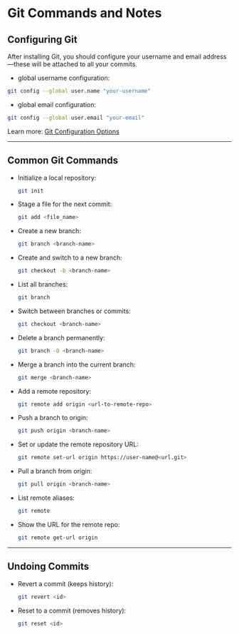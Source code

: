 # Git Commands and Notes

## Configuring Git

After installing Git, you should configure your username and email address—these will be attached to all your commits.


- global username configuration:
```sh
git config --global user.name "your-username"
```

- global email configuration:
```sh
git config --global user.email "your-email"
```

Learn more: [Git Configuration Options](https://git-scm.com/docs/git-config)

---

## Common Git Commands

- Initialize a local repository:
  ```sh
  git init
  ```
- Stage a file for the next commit:
  ```sh
  git add <file_name>
  ```
- Create a new branch:
  ```sh
  git branch <branch-name>
  ```
- Create and switch to a new branch:
  ```sh
  git checkout -b <branch-name>
  ```
- List all branches:
  ```sh
  git branch
  ```
- Switch between branches or commits:
  ```sh
  git checkout <branch-name>
  ```
- Delete a branch permanently:
  ```sh
  git branch -D <branch-name>
  ```
- Merge a branch into the current branch:
  ```sh
  git merge <branch-name>
  ```
- Add a remote repository:
  ```sh
  git remote add origin <url-to-remote-repo>
  ```
- Push a branch to origin:
  ```sh
  git push origin <branch-name>
  ```
- Set or update the remote repository URL:
  ```sh
  git remote set-url origin https://user-name@<url.git>
  ```
- Pull a branch from origin:
  ```sh
  git pull origin <branch-name>
  ```
- List remote aliases:
  ```sh
  git remote
  ```
- Show the URL for the remote repo:
  ```sh
  git remote get-url origin
  ```

---

## Undoing Commits

- Revert a commit (keeps history):
  ```sh
  git revert <id>
  ```
- Reset to a commit (removes history):
  ```sh
  git reset <id>
  ```
```
